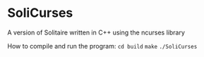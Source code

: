 # SoliCurses
A version of Solitaire written in C++ using the ncurses library

How to compile and run the program:
    `cd build`
    `make`
    `./SoliCurses`